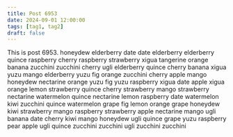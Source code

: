```yaml
---
title: Post 6953
date: 2024-09-01 12:00:00
tags: [tag1, tag2]
draft: false
---
```

This is post 6953.
honeydew
elderberry
date
date
elderberry
elderberry
quince
raspberry
cherry
raspberry
strawberry
xigua
tangerine
orange
banana
zucchini
zucchini
cherry
ugli
elderberry
quince
cherry
banana
xigua
yuzu
mango
elderberry
yuzu
fig
orange
zucchini
cherry
apple
mango
honeydew
nectarine
orange
yuzu
fig
yuzu
raspberry
xigua
date
apple
xigua
orange
lemon
strawberry
quince
cherry
strawberry
mango
strawberry
nectarine
watermelon
quince
nectarine
lemon
raspberry
date
watermelon
kiwi
zucchini
quince
watermelon
grape
fig
lemon
orange
grape
honeydew
kiwi
strawberry
mango
raspberry
strawberry
apple
nectarine
mango
ugli
banana
date
cherry
kiwi
mango
honeydew
ugli
quince
grape
yuzu
raspberry
pear
apple
ugli
quince
zucchini
zucchini
ugli
zucchini
zucchini
